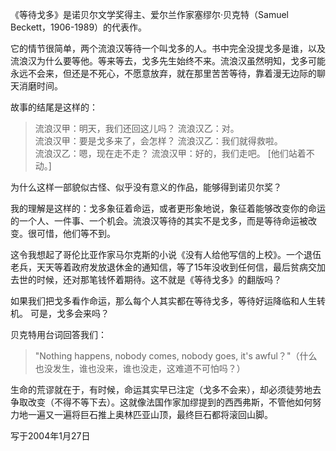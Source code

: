 《等待戈多》是诺贝尔文学奖得主、爱尔兰作家塞缪尔·贝克特（Samuel Beckett，1906-1989）的代表作。

它的情节很简单，两个流浪汉等待一个叫戈多的人。书中完全没提戈多是谁，以及流浪汉为什么要等他。等来等去，戈多先生始终不来。流浪汉虽然明知，戈多可能永远不会来，但还是不死心，不愿意放弃，就在那里苦苦等待，靠着漫无边际的聊天消磨时间。

故事的结尾是这样的：

> 流浪汉甲：明天，我们还回这儿吗？ 
> 流浪汉乙：对。  
> 流浪汉甲：要是戈多来了，会怎样？
> 流浪汉乙：我们就得救啦。  
> 流浪汉乙：嗯，现在走不走？
> 流浪汉甲：好的，我们走吧。 
> [他们站着不动。]

为什么这样一部貌似古怪、似乎没有意义的作品，能够得到诺贝尔奖？

我的理解是这样的：戈多象征着命运，或者更形象地说，象征着能够改变你的命运的一个人、一件事、一个机会。流浪汉等待的其实不是戈多，而是等待命运被改变。很可惜，他们等不到。

这令我想起了哥伦比亚作家马尔克斯的小说《没有人给他写信的上校》。一个退伍老兵，天天等着政府发放退休金的通知信，等了15年没收到任何信，最后贫病交加去世的时候，还对那笔钱怀着期待。这不就是《等待戈多》的翻版吗？

如果我们把戈多看作命运，那么每个人其实都在等待戈多，等待好运降临和人生转机。
可是，戈多会来吗？

贝克特用台词回答我们：

> "Nothing happens, nobody comes, nobody goes, it's awful？"（什么也没发生，谁也没来，谁也没走，这难道不可怕吗？）

生命的荒谬就在于，有时候，命运其实早已注定（戈多不会来），却必须徒劳地去争取改变（不得不等下去）。这就像法国作家加缪提到的西西弗斯，不管他如何努力地一遍又一遍将巨石推上奥林匹亚山顶，最终巨石都将滚回山脚。

写于2004年1月27日